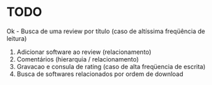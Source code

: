 TODO
====

Ok - Busca de uma review por título (caso de altíssima freqüência de leitura)

1. Adicionar software ao review (relacionamento)
1. Comentários (hierarquia / relacionamento)
1. Gravacao e consula de rating (caso de alta freqüencia de escrita)
1. Busca de softwares relacionados por ordem de download
